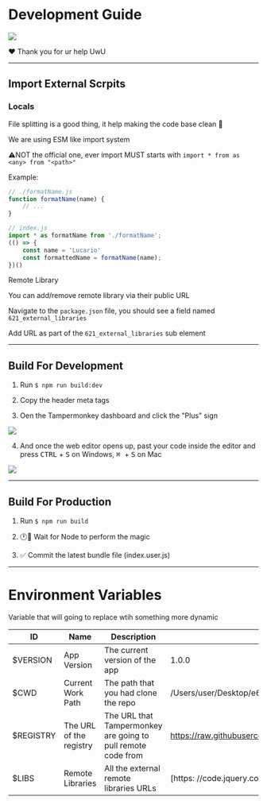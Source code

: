 # Development Guide

<img src="https://i.imgur.com/hwwBIHt.gif" />

:heart: Thank you for ur help UwU

---

## Import External Scrpits

### Locals

File splitting is a good thing, it help making the code base clean 🛁

We are using ESM like import system

⚠️NOT the official one, ever import MUST starts with `import * from as <any> from "<path>"`

Example:
```javascript
// ./formatName.js
function formatName(name) {
    // ...
}
```

```javascript
// index.js
import * as formatName from './formatName';
(() => {
    const name = 'Lucario'
    const formattedName = formatName(name);
})()
```

Remote Library

You can add/remove remote library via their public URL

Navigate to the `package.json` file, you should see a field named `621_external_libraries`

Add URL as part of the  `621_external_libraries` sub element

---


## Build For Development

1) Run `$ npm run build:dev`

2) Copy the header meta tags

3) Oen the Tampermonkey dashboard and click the "Plus" sign

<img src="https://i.imgur.com/qbjTgmA.png" />

4) And once the web editor opens up, past your code inside the editor and press <kbd>CTRL</kbd> + <kbd>S</kbd> on Windows, <kbd>⌘ </kbd> + <kbd>S</kbd> on Mac

<img src="https://i.imgur.com/5Bf9Sbx.png" />

---

## Build For Production

1) Run `$ npm run build`

2) 🕐🎩 Wait for Node to perform the magic

3) ✅ Commit the latest bundle file (index.user.js)

---

# Environment Variables

Variable that will going to replace wtih something more dynamic

| ID        | Name                    | Description                                                  | Example                                                                        |   |
|-----------|-------------------------|--------------------------------------------------------------|--------------------------------------------------------------------------------|---|
| $VERSION  | App Version             | The current version of the app                               | 1.0.0                                                                          |   |
| $CWD      | Current Work Path       | The path that you had clone the repo                         | /Users/user/Desktop/e621_helper_tampermonkey                                   |   |
| $REGISTRY | The URL of the registry | The URL that Tampermonkey are going to pull remote code from | https://raw.githubusercontent.com/felixfong227/e621_helper_tampermonkey/master |   |
| $LIBS     | Remote Libraries        | All the external remote libraries URLs                       | [https: //code.jquery.com/jquery-3.4.1.min.js]                                 |   |